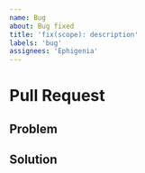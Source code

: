 ```yaml
---
name: Bug
about: Bug fixed
title: 'fix(scope): description'
labels: 'bug'
assignees: 'Ephigenia'
---
```


<!-- make sure the title of the PR follows the angular commit guidelines as it will appear in the changelog -->

# Pull Request

<!--
The text in these markdown comments is instructions that will not appear in the displayed pull request,
and can be deleted.

Please submit pull requests against the develop branch.

Follow the existing code style. Check the tests succeed, including lint.

Don't update the CHANGELOG or command version number. That gets done by maintainers when preparing the release.

Commander currently has zero production dependencies. That isn't a hard requirement, but is a simple story. Requests which 
add a dependency are much less likely to be accepted, and we are likely to ask if there alternative approaches to avoid the dependency.
-->

## Problem

<!--
What problem are you solving?
What Issues does this relate to?
Show the broken output if appropriate.
-->

## Solution

<!--
How did you solve the problem? 
Show the fixed output if appropriate.

There are a lot of forms of documentation which could need updating for a change in functionality. It
is ok if you want to show us the code to discuss before doing the extra work, and
you should say so in your comments so we focus on the concept first before talking about all the other pieces:

- TypeScript typings
- JSDoc documentation in code
- tests
- README
- examples/
-->
